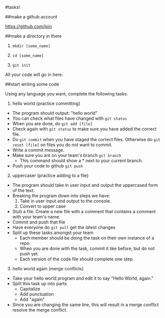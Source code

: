 #tasks!

##make a github account

https://github.com/join

##make a directory in there

1. `mkdir [some_name]`

2. `cd [some_name]`

3. `git init`

All your code will go in here.

##start writing some code

Using any language you want, complete the following tasks.

1. hello world (practice committing)
  - The program should output: "hello world"
  - You can check what files have changed with `git status`
  - When you are done, do `git add [file]`
  - Check again with `git status` to make sure you have added the correct file.
  - Do `git commit` when you have staged the correct files.  Otherwise do `git
    reset [file]` on files you do not want to commit.
  - Write a commit message.
  - Make sure you are on your team's branch `git branch`
    - This command should show a * next to your current branch.
  - Push your code to github `git push`

2. uppercaser (practice adding to a file)
  - The program should take in user input and output the uppercased form of the
    text.
  - Breaking the program down into steps we have:
    1. Take in user input and output to the console.
    2. Convert to upper case
  - Stub a file.  Create a new file with a comment that contains a comment with
    your team's name.
  - Commit and push that file
  - Have everyone do `git pull` get the latest changes
  - Split up these tasks amongst your team
    - Each member should be doing the task on their own instance of a repo.
    - When you are done with the task, commit it like before, but do not push
      yet.
    - Each version of the code file should complete one step.

3. hello world again (merge conflicts)
  - Take your hello world program and edit it to say "Hello World, again."
  - Split this task up into parts
    - Capitalize
    - Add punctuation
    - Add "again"
  - Since you are changing the same line, this will result in a merge conflict
    resolve the merge conflict.
